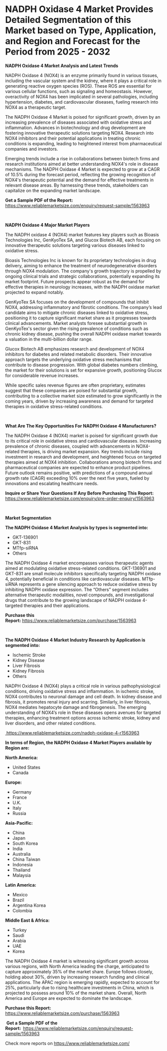 <p><h1>NADPH Oxidase 4 Market Provides Detailed Segmentation of this Market based on Type, Application, and Region and Forecast for the Period from 2025 - 2032</h1></p><p><strong>NADPH Oxidase 4 Market Analysis and Latest Trends</strong></p>
<p><p>NADPH Oxidase 4 (NOX4) is an enzyme primarily found in various tissues, including the vascular system and the kidney, where it plays a critical role in generating reactive oxygen species (ROS). These ROS are essential for various cellular functions, such as signaling and homeostasis. However, overactivity of NOX4 has been implicated in several pathologies, including hypertension, diabetes, and cardiovascular diseases, fueling research into NOX4 as a therapeutic target.</p><p>The NADPH Oxidase 4 Market is poised for significant growth, driven by an increasing prevalence of diseases associated with oxidative stress and inflammation. Advances in biotechnology and drug development are fostering innovative therapeutic solutions targeting NOX4. Research into NOX4 inhibitors and their potential applications in treating chronic conditions is expanding, leading to heightened interest from pharmaceutical companies and investors.</p><p>Emerging trends include a rise in collaborations between biotech firms and research institutions aimed at better understanding NOX4's role in disease mechanisms. The NADPH Oxidase 4 Market is expected to grow at a CAGR of 10.5% during the forecast period, reflecting the growing recognition of NOX4's therapeutic potential and the demand for effective treatments in relevant disease areas. By harnessing these trends, stakeholders can capitalize on the expanding market landscape.</p></p>
<p><strong>Get a Sample PDF of the Report:&nbsp;</strong> <a href="https://www.reliablemarketsize.com/enquiry/request-sample/1563963?utm_campaign=2773&utm_medium=2&utm_source=Github&utm_content=ia&utm_term=08032025&utm_id=nadph-oxidase-4">https://www.reliablemarketsize.com/enquiry/request-sample/1563963</a></p>
<p>&nbsp;</p>
<p><strong>NADPH Oxidase 4 Major Market Players</strong></p>
<p><p>The NADPH oxidase 4 (NOX4) market features key players such as Bioasis Technologies Inc, GenKyoTex SA, and Glucox Biotech AB, each focusing on innovative therapeutic solutions targeting various diseases linked to oxidative stress.</p><p>Bioasis Technologies Inc is known for its proprietary technologies in drug delivery, aiming to enhance the treatment of neurodegenerative disorders through NOX4 modulation. The company's growth trajectory is propelled by ongoing clinical trials and strategic collaborations, potentially expanding its market footprint. Future prospects appear robust as the demand for effective therapies in neurology increases, with the NADPH oxidase market projected to expand notably.</p><p>GenKyoTex SA focuses on the development of compounds that inhibit NOX4, addressing inflammatory and fibrotic conditions. The company’s lead candidate aims to mitigate chronic diseases linked to oxidative stress, positioning it to capture significant market share as it progresses towards clinical advancements. Market analysts foresee substantial growth in GenKyoTex's sector given the rising prevalence of conditions such as chronic kidney disease, pushing the overall NADPH oxidase market towards a valuation in the multi-billion dollar range.</p><p>Glucox Biotech AB emphasizes research and development of NOX4 inhibitors for diabetes and related metabolic disorders. Their innovative approach targets the underlying oxidative stress mechanisms that contribute to disease progression. With global diabetes numbers climbing, the market for their solutions is set for expansive growth, positioning Glucox for considerable revenue increases.</p><p>While specific sales revenue figures are often proprietary, estimates suggest that these companies are poised for substantial growth, contributing to a collective market size estimated to grow significantly in the coming years, driven by increasing awareness and demand for targeted therapies in oxidative stress-related conditions.</p></p>
<p>&nbsp;</p>
<p><strong>What Are The Key Opportunities For NADPH Oxidase 4 Manufacturers?</strong></p>
<p><p>The NADPH Oxidase 4 (NOX4) market is poised for significant growth due to its critical role in oxidative stress and cardiovascular diseases. Increasing prevalence of chronic diseases, coupled with advancements in NOX4-related therapies, is driving market expansion. Key trends include rising investment in research and development, and heightened focus on targeted therapies aimed at NOX4 inhibition. Collaborations among biotech firms and pharmaceutical companies are expected to enhance product pipelines. Future outlook remains positive, with predictions of a compound annual growth rate (CAGR) exceeding 10% over the next five years, fueled by innovations and escalating healthcare needs.</p></p>
<p><strong>Inquire or Share Your Questions If Any Before Purchasing This Report:</strong> <a href="https://www.reliablemarketsize.com/enquiry/pre-order-enquiry/1563963?utm_campaign=2773&utm_medium=2&utm_source=Github&utm_content=ia&utm_term=08032025&utm_id=nadph-oxidase-4">https://www.reliablemarketsize.com/enquiry/pre-order-enquiry/1563963</a></p>
<p>&nbsp;</p>
<p><strong>Market Segmentation</strong></p>
<p><strong>The NADPH Oxidase 4 Market Analysis by types is segmented into:</strong></p>
<p><ul><li>GKT-136901</li><li>GKT-831</li><li>MTfp-siRNA</li><li>Others</li></ul></p>
<p><p>The NADPH Oxidase 4 market encompasses various therapeutic agents aimed at modulating oxidative stress-related conditions. GKT-136901 and GKT-831 are small molecule inhibitors specifically targeting NADPH oxidase 4, potentially beneficial in conditions like cardiovascular diseases. MTfp-siRNA represents a gene silencing approach to reduce oxidative stress by inhibiting NADPH oxidase expression. The “Others” segment includes alternative therapeutic modalities, novel compounds, and investigational drugs that contribute to the growing landscape of NADPH oxidase 4-targeted therapies and their applications.</p></p>
<p><strong>Purchase this Report:&nbsp;</strong><a href="https://www.reliablemarketsize.com/purchase/1563963?utm_campaign=2773&utm_medium=2&utm_source=Github&utm_content=ia&utm_term=08032025&utm_id=nadph-oxidase-4">https://www.reliablemarketsize.com/purchase/1563963</a></p>
<p>&nbsp;</p>
<p><strong>The NADPH Oxidase 4 Market Industry Research by Application is segmented into:</strong></p>
<p><ul><li>Ischemic Stroke</li><li>Kidney Disease</li><li>Liver Fibrosis</li><li>Kidney Fibrosis</li><li>Others</li></ul></p>
<p><p>NADPH Oxidase 4 (NOX4) plays a critical role in various pathophysiological conditions, driving oxidative stress and inflammation. In ischemic stroke, NOX4 contributes to neuronal damage and cell death. In kidney disease and fibrosis, it promotes renal injury and scarring. Similarly, in liver fibrosis, NOX4 mediates hepatocyte damage and fibrogenesis. The emerging understanding of NOX4’s role in these diseases opens avenues for targeted therapies, enhancing treatment options across ischemic stroke, kidney and liver disorders, and other related conditions.</p></p>
<p><a href="https://www.reliablemarketsize.com/nadph-oxidase-4-r1563963?utm_campaign=2773&utm_medium=2&utm_source=Github&utm_content=ia&utm_term=08032025&utm_id=nadph-oxidase-4">&nbsp;https://www.reliablemarketsize.com/nadph-oxidase-4-r1563963</a></p>
<p><strong>In terms of Region, the NADPH Oxidase 4 Market Players available by Region are:</strong></p>
<p>
    <p> <strong> North America: </strong>
        <ul>
            <li>United States</li>
            <li>Canada</li>
        </ul>
        </p> 
    <p> <strong> Europe: </strong>
        <ul>
            <li>Germany</li>
            <li>France</li>
            <li>U.K.</li>
            <li>Italy</li>
            <li>Russia</li>
        </ul>
        </p> 
    <p> <strong> Asia-Pacific: </strong>
        <ul>
            <li>China</li>
            <li>Japan</li>
            <li>South Korea</li>
            <li>India</li>
            <li>Australia</li>
            <li>China Taiwan</li>
            <li>Indonesia</li>
            <li>Thailand</li>
            <li>Malaysia</li>
        </ul>
        </p> 
    <p> <strong> Latin America: </strong>
        <ul>
            <li>Mexico</li>
            <li>Brazil</li>
            <li>Argentina Korea</li>
            <li>Colombia</li>
        </ul>
        </p> 
    <p> <strong> Middle East & Africa: </strong>
        <ul>
            <li>Turkey</li>
            <li>Saudi</li>
            <li>Arabia</li>
            <li>UAE</li>
            <li>Korea</li>
        </ul>
    </p>
    </p>
<p><p>The NADPH Oxidase 4 market is witnessing significant growth across various regions, with North America leading the charge, anticipated to capture approximately 35% of the market share. Europe follows closely, holding about 30%, driven by increasing research funding and clinical applications. The APAC region is emerging rapidly, expected to account for 25%, particularly due to rising healthcare investments in China, which is projected to possess around 10% of the market share. Overall, North America and Europe are expected to dominate the landscape.</p></p>
<p><strong>Purchase this Report: </strong><a href="https://www.reliablemarketsize.com/purchase/1563963?utm_campaign=2773&utm_medium=2&utm_source=Github&utm_content=ia&utm_term=08032025&utm_id=nadph-oxidase-4">https://www.reliablemarketsize.com/purchase/1563963</a></p>
<p>&nbsp;<strong>Get a Sample PDF of the Report:&nbsp;&nbsp;</strong><a href="https://www.reliablemarketsize.com/enquiry/request-sample/1563963?utm_campaign=2773&utm_medium=2&utm_source=Github&utm_content=ia&utm_term=08032025&utm_id=nadph-oxidase-4">https://www.reliablemarketsize.com/enquiry/request-sample/1563963</a></p>
<p><strong></strong></p>
<p>Check more reports on <a href="https://www.reliablemarketsize.com/?utm_campaign=2773&utm_medium=2&utm_source=Github&utm_content=ia&utm_term=08032025&utm_id=nadph-oxidase-4">https://www.reliablemarketsize.com/</a></p>